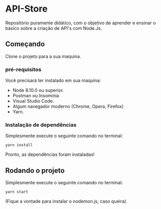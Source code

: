 # API-Store
Repositório puramente didático, com o objetivo de aprender e ensinar o básico sobre a criação de API's com Node.Js.

## Começando
Clone o projeto para a sua maquina.

### pré-requisitos

Você precisará ter instalado em sua maquina:
* Node 8.10.0 ou superior.
* Postman ou Insominia
* Visual Studio Code.
* Algum navegador moderno (Chrome, Opera, Firefox)
* Yarn.

### Instalação de dependências
Simplesmente execute o seguinte comando no terminal:
```
yarn install
```

Pronto, as dependências foram instaladas!

## Rodando o projeto

Simplesmente execute o seguinte comando no terminal:
```
yarn start
```
(Fique a vontade para instalar o nodemon.js, caso queira).


